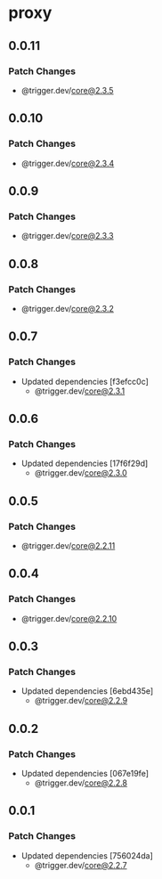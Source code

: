 # proxy

## 0.0.11

### Patch Changes

- @trigger.dev/core@2.3.5

## 0.0.10

### Patch Changes

- @trigger.dev/core@2.3.4

## 0.0.9

### Patch Changes

- @trigger.dev/core@2.3.3

## 0.0.8

### Patch Changes

- @trigger.dev/core@2.3.2

## 0.0.7

### Patch Changes

- Updated dependencies [f3efcc0c]
  - @trigger.dev/core@2.3.1

## 0.0.6

### Patch Changes

- Updated dependencies [17f6f29d]
  - @trigger.dev/core@2.3.0

## 0.0.5

### Patch Changes

- @trigger.dev/core@2.2.11

## 0.0.4

### Patch Changes

- @trigger.dev/core@2.2.10

## 0.0.3

### Patch Changes

- Updated dependencies [6ebd435e]
  - @trigger.dev/core@2.2.9

## 0.0.2

### Patch Changes

- Updated dependencies [067e19fe]
  - @trigger.dev/core@2.2.8

## 0.0.1

### Patch Changes

- Updated dependencies [756024da]
  - @trigger.dev/core@2.2.7
